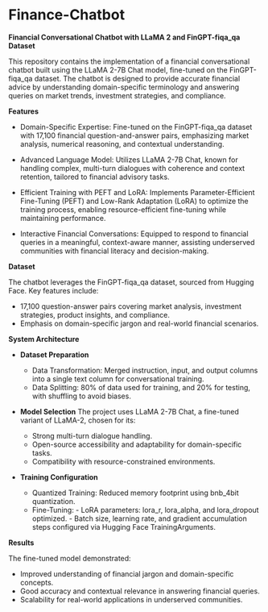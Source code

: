 # Finance-Chatbot
**Financial Conversational Chatbot with LLaMA 2 and FinGPT-fiqa_qa Dataset**

This repository contains the implementation of a financial conversational chatbot built using the LLaMA 2-7B Chat model, fine-tuned on the FinGPT-fiqa_qa dataset. The chatbot is designed to provide accurate financial advice by understanding domain-specific terminology and answering queries on market trends, investment strategies, and compliance.

**Features**
- Domain-Specific Expertise: Fine-tuned on the FinGPT-fiqa_qa dataset with 17,100 financial question-and-answer pairs, emphasizing market analysis, numerical reasoning, and contextual understanding.

- Advanced Language Model: Utilizes LLaMA 2-7B Chat, known for handling complex, multi-turn dialogues with coherence and context retention, tailored to financial advisory tasks.

- Efficient Training with PEFT and LoRA: Implements Parameter-Efficient Fine-Tuning (PEFT) and Low-Rank Adaptation (LoRA) to optimize the training process, enabling resource-efficient fine-tuning while maintaining performance.

- Interactive Financial Conversations: Equipped to respond to financial queries in a meaningful, context-aware manner, assisting underserved communities with financial literacy and decision-making.

**Dataset**

The chatbot leverages the FinGPT-fiqa_qa dataset, sourced from Hugging Face. Key features include:
- 17,100 question-answer pairs covering market analysis, investment strategies, product insights, and compliance.
- Emphasis on domain-specific jargon and real-world financial scenarios.
  
**System Architecture**
- **Dataset Preparation**

    - Data Transformation: Merged instruction, input, and output columns into a single text column for conversational training.
    - Data Splitting: 80% of data used for training, and 20% for testing, with shuffling to avoid biases.
- **Model Selection**
The project uses LLaMA 2-7B Chat, a fine-tuned variant of LLaMA-2, chosen for its:
    - Strong multi-turn dialogue handling.
    - Open-source accessibility and adaptability for domain-specific tasks.
    - Compatibility with resource-constrained environments.
- **Training Configuration**
   - Quantized Training: Reduced memory footprint using bnb_4bit quantization.
   - Fine-Tuning:
         - LoRA parameters: lora_r, lora_alpha, and lora_dropout optimized.
         - Batch size, learning rate, and gradient accumulation steps configured via Hugging Face TrainingArguments.

**Results**

The fine-tuned model demonstrated:
- Improved understanding of financial jargon and domain-specific concepts.
- Good accuracy and contextual relevance in answering financial queries.
- Scalability for real-world applications in underserved communities.
